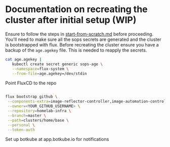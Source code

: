 # Documentation on recreating the cluster after initial setup (WIP)

Ensure to follow the steps in [start-from-scratch.md](./start-from-scratch.md) before proceeding. You'll need to make sure all the sops secrets are generated and the cluster is bootstrapped with flux. Before recreating the cluster ensure you have a backup of the `age.agekey` file. This is needed to reapply the secrets.

```sh
cat age.agekey |
   kubectl create secret generic sops-age \
   --namespace=flux-system \
   --from-file=age.agekey=/dev/stdin
```


Point FluxCD to the repo
```sh

flux bootstrap github \
 --components-extra=image-reflector-controller,image-automation-controller \
 --owner=<YOUR_GITHUB_USERNAME> \
 --repository=homelab-infra \
 --branch=master \
 --path=clusters/home/base \
 --personal \
 --token-auth
```

Set up botkube at app.botkube.io for notifications